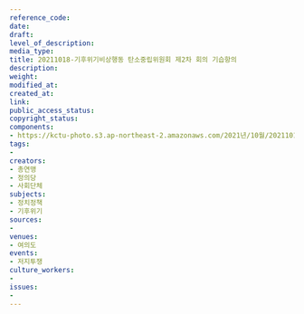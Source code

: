 ```yaml
---
reference_code: 
date: 
draft: 
level_of_description: 
media_type: 
title: 20211018-기후위기비상행동 탄소중립위원회 제2차 회의 기습항의
description: 
weight: 
modified_at: 
created_at: 
link: 
public_access_status: 
copyright_status: 
components:
- https://kctu-photo.s3.ap-northeast-2.amazonaws.com/2021년/10월/20211018-기후위기비상행동+탄소중립위원회+제2차+회의+기습항의/_5D40450.jpg
tags:
- 
creators:
- 총연맹
- 정의당
- 사회단체
subjects:
- 정치정책
- 기후위기
sources:
- 
venues:
- 여의도
events:
- 저지투쟁
culture_workers:
- 
issues:
- 
---
```

